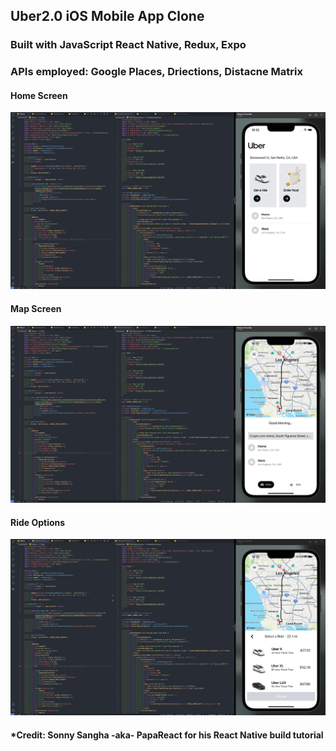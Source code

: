 ## Uber2.0 iOS Mobile App Clone

### Built with JavaScript React Native, Redux, Expo

### APIs employed: Google Places, Driections, Distacne Matrix

#### Home Screen

<img src="./img/HomeScreen.png"/>

#### Map Screen

<img src="./img/MapScreen.png"/>

#### Ride Options

<img src="./img/RideOptionScreen.png"/>

#### \*Credit: Sonny Sangha -aka- PapaReact for his React Native build tutorial
